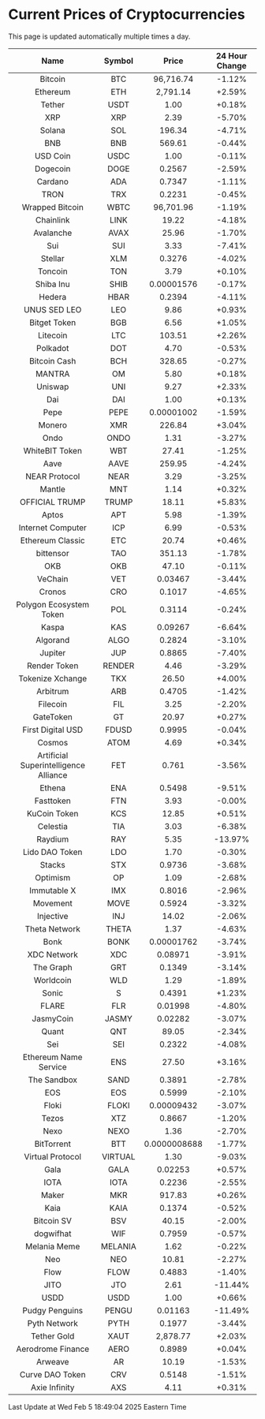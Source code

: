 # Current Prices of Cryptocurrencies
This page is updated automatically multiple times a day.

| Name | Symbol | Price | 24 Hour Change |
| :---: |:---:| :---: | :---: |
| Bitcoin | BTC | 96,716.74 | -1.12% |
| Ethereum | ETH | 2,791.14 | +2.59% |
| Tether | USDT | 1.00 | +0.18% |
| XRP | XRP | 2.39 | -5.70% |
| Solana | SOL | 196.34 | -4.71% |
| BNB | BNB | 569.61 | -0.44% |
| USD Coin | USDC | 1.00 | -0.11% |
| Dogecoin | DOGE | 0.2567 | -2.59% |
| Cardano | ADA | 0.7347 | -1.11% |
| TRON | TRX | 0.2231 | -0.45% |
| Wrapped Bitcoin | WBTC | 96,701.96 | -1.19% |
| Chainlink | LINK | 19.22 | -4.18% |
| Avalanche | AVAX | 25.96 | -1.70% |
| Sui | SUI | 3.33 | -7.41% |
| Stellar | XLM | 0.3276 | -4.02% |
| Toncoin | TON | 3.79 | +0.10% |
| Shiba Inu | SHIB | 0.00001576 | -0.17% |
| Hedera | HBAR | 0.2394 | -4.11% |
| UNUS SED LEO | LEO | 9.86 | +0.93% |
| Bitget Token | BGB | 6.56 | +1.05% |
| Litecoin | LTC | 103.51 | +2.26% |
| Polkadot | DOT | 4.70 | -0.53% |
| Bitcoin Cash | BCH | 328.65 | -0.27% |
| MANTRA | OM | 5.80 | +0.18% |
| Uniswap | UNI | 9.27 | +2.33% |
| Dai | DAI | 1.00 | +0.13% |
| Pepe | PEPE | 0.00001002 | -1.59% |
| Monero | XMR | 226.84 | +3.04% |
| Ondo | ONDO | 1.31 | -3.27% |
| WhiteBIT Token | WBT | 27.41 | -1.25% |
| Aave | AAVE | 259.95 | -4.24% |
| NEAR Protocol | NEAR | 3.29 | -3.25% |
| Mantle | MNT | 1.14 | +0.32% |
| OFFICIAL TRUMP | TRUMP | 18.11 | +5.83% |
| Aptos | APT | 5.98 | -1.39% |
| Internet Computer | ICP | 6.99 | -0.53% |
| Ethereum Classic | ETC | 20.74 | +0.46% |
| bittensor | TAO | 351.13 | -1.78% |
| OKB | OKB | 47.10 | -0.11% |
| VeChain | VET | 0.03467 | -3.44% |
| Cronos | CRO | 0.1017 | -4.65% |
| Polygon Ecosystem Token | POL | 0.3114 | -0.24% |
| Kaspa | KAS | 0.09267 | -6.64% |
| Algorand | ALGO | 0.2824 | -3.10% |
| Jupiter | JUP | 0.8865 | -7.40% |
| Render Token | RENDER | 4.46 | -3.29% |
| Tokenize Xchange | TKX | 26.50 | +4.00% |
| Arbitrum | ARB | 0.4705 | -1.42% |
| Filecoin | FIL | 3.25 | -2.20% |
| GateToken | GT | 20.97 | +0.27% |
| First Digital USD | FDUSD | 0.9995 | -0.04% |
| Cosmos | ATOM | 4.69 | +0.34% |
| Artificial Superintelligence Alliance | FET | 0.761 | -3.56% |
| Ethena | ENA | 0.5498 | -9.51% |
| Fasttoken | FTN | 3.93 | -0.00% |
| KuCoin Token | KCS | 12.85 | +0.51% |
| Celestia | TIA | 3.03 | -6.38% |
| Raydium | RAY | 5.35 | -13.97% |
| Lido DAO Token | LDO | 1.70 | -0.30% |
| Stacks | STX | 0.9736 | -3.68% |
| Optimism | OP | 1.09 | -2.68% |
| Immutable X | IMX | 0.8016 | -2.96% |
| Movement | MOVE | 0.5924 | -3.32% |
| Injective | INJ | 14.02 | -2.06% |
| Theta Network | THETA | 1.37 | -4.63% |
| Bonk | BONK | 0.00001762 | -3.74% |
| XDC Network | XDC | 0.08971 | -3.91% |
| The Graph | GRT | 0.1349 | -3.14% |
| Worldcoin | WLD | 1.29 | -1.89% |
| Sonic | S | 0.4391 | +1.23% |
| FLARE | FLR | 0.01998 | -4.80% |
| JasmyCoin | JASMY | 0.02282 | -3.07% |
| Quant | QNT | 89.05 | -2.34% |
| Sei | SEI | 0.2322 | -4.08% |
| Ethereum Name Service | ENS | 27.50 | +3.16% |
| The Sandbox | SAND | 0.3891 | -2.78% |
| EOS | EOS | 0.5999 | -2.10% |
| Floki | FLOKI | 0.00009432 | -3.07% |
| Tezos | XTZ | 0.8667 | -1.20% |
| Nexo | NEXO | 1.36 | -2.70% |
| BitTorrent | BTT | 0.0000008688 | -1.77% |
| Virtual Protocol | VIRTUAL | 1.30 | -9.03% |
| Gala | GALA | 0.02253 | +0.57% |
| IOTA | IOTA | 0.2236 | -2.55% |
| Maker | MKR | 917.83 | +0.26% |
| Kaia | KAIA | 0.1374 | -0.52% |
| Bitcoin SV | BSV | 40.15 | -2.00% |
| dogwifhat | WIF | 0.7959 | -0.57% |
| Melania Meme | MELANIA | 1.62 | -0.22% |
| Neo | NEO | 10.81 | -2.27% |
| Flow | FLOW | 0.4883 | -1.40% |
| JITO | JTO | 2.61 | -11.44% |
| USDD | USDD | 1.00 | +0.66% |
| Pudgy Penguins | PENGU | 0.01163 | -11.49% |
| Pyth Network | PYTH | 0.1977 | -3.44% |
| Tether Gold | XAUT | 2,878.77 | +2.03% |
| Aerodrome Finance | AERO | 0.8989 | +0.04% |
| Arweave | AR | 10.19 | -1.53% |
| Curve DAO Token | CRV | 0.5148 | -1.51% |
| Axie Infinity | AXS | 4.11 | +0.31% |

Last Update at Wed Feb  5 18:49:04 2025 Eastern Time